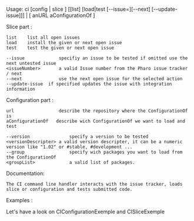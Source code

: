 Usage: ci [config | slice ] [[list] [load|test [--issue=<issueNumber>][--next] [--update-issue]]] | [ anURL aConfigurationOf ]

Slice part :

	list 	list all open issues
	load 	install the given or next open issue
	test 	test the given or next open issue
	
	--issue 			specifiy an issue to be tested if omitted use the next untested issue
	<issueNumber> 		a valid Issue number from the Pharo issue tracker / next
	--next 				use the next open issue for the selected action
	--update-issue 	if specified updates the issue with integration information
	
Configuration part :

	url          		describe the repository where the ConfigurationOf is
	aConfigurationOf   describe wich ConfigurationOf we want to load and test
		
	--version 				specify a version to be tested 
	<versionDescripter>	a valid version descripter, it can be a numeric version like "1.02" or #stable, #development ...
	--group					specify wich packages you want to load from the ConfigurationOf	
	<groupList> 			a valid list of packages.
	
Documentation:

	The CI command line handler interacts with the issue tracker, loads slice or configuration and tests submitted code.

Examples : 

Let's have a look on CIConfigurationExemple and CISliceExemple 